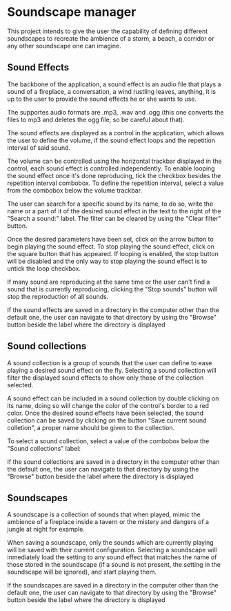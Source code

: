 # Soundscape manager

This project intends to give the user the capability of defining different soundscapes to recreate the ambience of a storm, a beach, a corridor or any other soundscape one can imagine.

## Sound Effects
The backbone of the application, a sound effect is an audio file that plays a sound of a fireplace, a conversation, a wind rustling leaves, anything, it is up to the user to provide the sound effects he or she wants to use.

The supportes audio formats are .mp3, .wav and .ogg (this one converts the files to mp3 and deletes the ogg file, so be careful about that).

The sound effects are displayed as a control in the application, which allows the user to define the volume, if the sound effect loops and the repetition interval of said sound. 

The volume can be controlled using the horizontal trackbar displayed in the control, each sound effect is controlled independently.
To enable looping the sound effect once it's done reproducing, tick the checkbox besides the repetition interval combobox.
To define the repetition interval, select a value from the combobox below the volume trackbar.

The user can search for a specific sound by its name, to do so, write the name or a part of it of the desired sound effect in the text to the right of the "Search a sound:" label.
The filter can be cleared by using the "Clear filter" button.

Once the desired parameters have been set, click on the arrow button to begin playing the sound effect.
To stop playing the sound effect, click on the square button that has appeared.
If looping is enabled, the stop button will be disabled and the only way to stop playing the sound effect is to untick the loop checkbox.

If many sound are reproducing at the same time or the user can't find a sound that is currently reproducing, clicking the "Stop sounds" button will stop the reproduction of all sounds.

If the sound effects are saved in a directory in the computer other than the default one, the user can navigate to that directory by using the "Browse" button beside the label where the directory is displayed

## Sound collections
A sound collection is a group of sounds that the user can define to ease playing a desired sound effect on the fly.
Selecting a sound collection will filter the displayed sound effects to show only those of the collection selected.

A sound effect can be included in a sound collection by double clicking on its name, doing so will change the color of the control's border to a red color.
Once the desired sound effects have been selected, the sound collection can be saved by clicking on the button "Save current sound colletion", a proper name should be given to the collection.

To select a sound collection, select a value of the combobox below the "Sound collections" label:

If the sound collections are saved in a directory in the computer other than the default one, the user can navigate to that directory by using the "Browse" button beside the label where the directory is displayed

## Soundscapes
A soundscape is a collection of sounds that when played, mimic the ambience of a fireplace inside a tavern or the mistery and dangers of a jungle at night for example.

When saving a soundscape, only the sounds which are currently playing will be saved with their current configuration.
Selecting a soundscape will inmediately load the setting to any sound effect that matches the name of those stored in the soundscape (if a sound is not present, the setting in the soundscape will be ignored), and start playing them.

If the soundscapes are saved in a directory in the computer other than the default one, the user can navigate to that directory by using the "Browse" button beside the label where the directory is displayed
